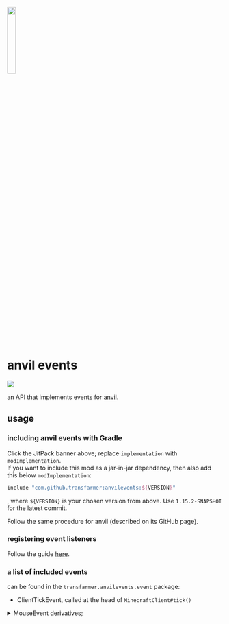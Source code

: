 <img src="https://raw.githubusercontent.com/transfarmer/anvilevents/1.15.2/src/main/resources/assets/anvilevents/logo.png" width="20%"></img>

# anvil events
[![](https://jitpack.io/v/transfarmer/anvilevents.svg)](https://jitpack.io/#transfarmer/anvilevents)

an API that implements events for [anvil](https://github.com/transfarmer/anvil).

## usage
### including anvil events with Gradle
Click the JitPack banner above; replace `implementation` with `modImplementation`.<br>
If you want to include this mod as a jar-in-jar dependency, then also add this below `modImplementation`:
```groovy
include "com.github.transfarmer:anvilevents:${VERSION}"
```
, where `${VERSION}` is your chosen version from above. Use `1.15.2-SNAPSHOT` for the latest commit.

Follow the same procedure for anvil (described on its GitHub page).

### registering event listeners
Follow the guide [here](https://github.com/transfarmer/anvil#listening-to-events).

### a list of included events
can be found in the `transfarmer.anvilevents.event` package:
- ClientTickEvent, called at the head of `MinecraftClient#tick()`
<details>
<summary>
MouseEvent derivatives;
</summary>

- CursorPosEvent, called before `Mouse#onCursorPos(long, double, double)` on change in mouse position;
- MouseButtonEvent, called before `Mouse#onMouseButton(long, int, int, int)` on mouse click;
- MouseScrollEvent, called before `Mouse#onMouseScroll(long, double, double)` on mouse scroll; and
<details>
<summary>
RenderHUDElementEvent derivatives: one for each element;
</summary>
<ul>
<li>RenderCrosshairEvent, called at the head of <code>InGameHud#renderCrosshair</code>;</li>
<li>RenderExperienceBarEvent, called at the head of <code>InGameHud#renderExperienceBar</code>;</li>
<li>RenderHeldTooltipEvent, called at the head of <code>InGameHud#renderHeldItemTooltip</code>;</li>
<li>RenderHotbarEvent, called at the head of <code>InGameHud#renderHotbar</code>;</li>
<li>RenderHotbarItemEvent, called at the head of <code>InGameHud#renderHotbarItem</code>;</li>
<li>RenderJumpBarEvent, called at the head of <code>InGameHud#renderMountJumpBar</code>;</li>
<li>RenderMountHealthEvent, called at the head of <code>InGameHud#renderMountHealth</code>;</li>
<li>RenderPortalOverlayEvent, called at the head of <code>InGameHud#renderPortalOverlay</code>;</li>
<li>RenderPumpkinOverlayEvent, called at the head of <code>InGameHud#renderPumpkinOverlay</code>;</li>
<li>RenderScoreboardSidebarEvent, called at the head of <code>InGameHud#renderScoreboardSidebar</code>;</li>
<li>RenderStatusBarsEvent, called at the head of <code>InGameHud#renderStatusBars</code>;</li>
<li>RenderStatusEffectsEvent, called at the head of <code>InGameHud#renderStatusEffectOverlay</code>;</li>
<li>RenderTextBackgroundEvent, called at the head of <code>InGameHud#drawTextBackground(TextRenderer, int, int)</code>; and</li>
<li>RenderVignetteEvent, called at the head of <code>InGameHud#renderVignetteOverlay</code>.</li>
</ul>
</details>

- RenderHUDEvent, called at the head of `InGameHud#render(float)`;
- TranslationEvent, called in `I18n#translate(String, Object...)` and `Language#translate(String)`.
